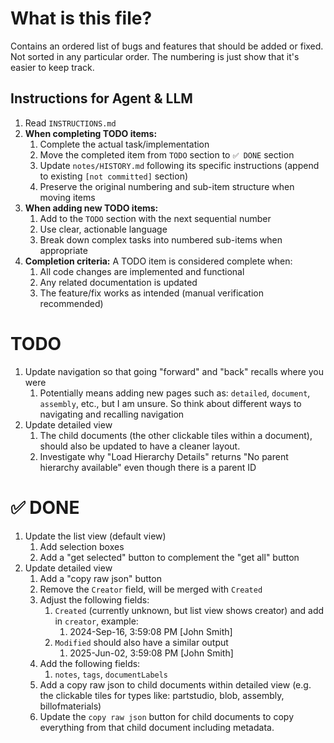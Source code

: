 # What is this file?

Contains an ordered list of bugs and features that should be added or fixed. Not sorted in any particular order. The numbering is just show that it's easier to keep track.

## Instructions for Agent & LLM

1. Read `INSTRUCTIONS.md`
2. **When completing TODO items:**
   1. Complete the actual task/implementation
   2. Move the completed item from `TODO` section to `✅ DONE` section
   3. Update `notes/HISTORY.md` following its specific instructions (append to existing `[not committed]` section)
   4. Preserve the original numbering and sub-item structure when moving items
3. **When adding new TODO items:**
   1. Add to the `TODO` section with the next sequential number
   2. Use clear, actionable language
   3. Break down complex tasks into numbered sub-items when appropriate
4. **Completion criteria:** A TODO item is considered complete when:
   1. All code changes are implemented and functional
   2. Any related documentation is updated
   3. The feature/fix works as intended (manual verification recommended)

# TODO

1. Update navigation so that going "forward" and "back" recalls where you were
   1. Potentially means adding new pages such as: `detailed`, `document`, `assembly`, etc., but I am unsure. So think about different ways to navigating and recalling navigation
2. Update detailed view
   1. The child documents (the other clickable tiles within a document), should also be updated to have a cleaner layout.
   2. Investigate why "Load Hierarchy Details" returns "No parent hierarchy available" even though there is a parent ID

# ✅ DONE

1. Update the list view (default view)
   1. Add selection boxes
   2. Add a "get selected" button to complement the "get all" button
2. Update detailed view
   1. Add a "copy raw json" button
   2. Remove the `Creator` field, will be merged with `Created`
   3. Adjust the following fields:
      1. `Created` (currently unknown, but list view shows creator) and add in `creator`, example:
         1. 2024-Sep-16, 3:59:08 PM [John Smith]
      2. `Modified` should also have a similar output
         1. 2025-Jun-02, 3:59:08 PM [John Smith]
   4. Add the following fields:
      1. `notes`, `tags`, `documentLabels`
   5. Add a copy raw json to child documents within detailed view (e.g. the clickable tiles for types like: partstudio, blob, assembly, billofmaterials)
   6. Update the `copy raw json` button for child documents to copy everything from that child document including metadata.
